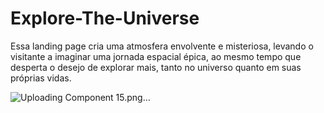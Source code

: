 # Explore-The-Universe
Essa landing page cria uma atmosfera envolvente e misteriosa, levando o visitante a imaginar uma jornada espacial épica, ao mesmo tempo que desperta o desejo de explorar mais, tanto no universo quanto em suas próprias vidas.

![Uploading Component 15.png…](Wireframe)
